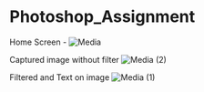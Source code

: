 # Photoshop_Assignment

Home Screen - 
![Media](https://github.com/aaishashaista/Photoshop_Assignment/assets/53037858/9b42a9e4-65eb-49ad-8437-4b1714382155)

Captured image without filter
![Media (2)](https://github.com/aaishashaista/Photoshop_Assignment/assets/53037858/c4ced429-b5c6-466a-a47e-26f0d66ead73)

Filtered and Text on image
![Media (1)](https://github.com/aaishashaista/Photoshop_Assignment/assets/53037858/a9a16d7b-0016-48e2-80cb-40becee1e148)

